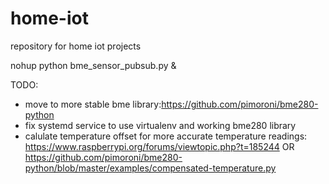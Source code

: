 # home-iot
repository for home iot projects

nohup python bme_sensor_pubsub.py &

TODO:
- move to more stable bme library:https://github.com/pimoroni/bme280-python
- fix systemd service to use virtualenv and working bme280 library
- calulate temperature offset for more accurate temperature readings:
https://www.raspberrypi.org/forums/viewtopic.php?t=185244 OR https://github.com/pimoroni/bme280-python/blob/master/examples/compensated-temperature.py
